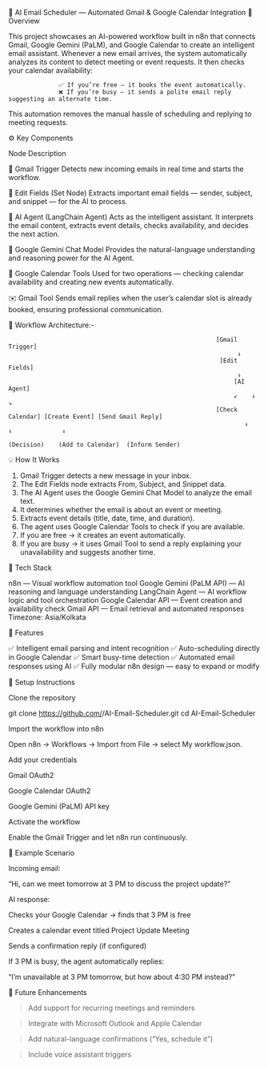 🤖 AI Email Scheduler — Automated Gmail & Google Calendar Integration
📘 Overview

This project showcases an AI-powered workflow built in n8n that connects Gmail, Google Gemini (PaLM), and Google Calendar to create an intelligent email assistant.
Whenever a new email arrives, the system automatically analyzes its content to detect meeting or event requests. It then checks your calendar availability:

                  ✅ If you’re free — it books the event automatically.
                  ❌ If you’re busy — it sends a polite email reply suggesting an alternate time.

This automation removes the manual hassle of scheduling and replying to meeting requests.

⚙️ Key Components

Node	Description

📩 Gmail Trigger	Detects new incoming emails in real time and starts the workflow.

🧩 Edit Fields (Set Node)	Extracts important email fields — sender, subject, and snippet — for the AI to process.

🧠 AI Agent (LangChain Agent)	Acts as the intelligent assistant. It interprets the email content, extracts event details, checks availability, and decides the next action.

💬 Google Gemini Chat Model	Provides the natural-language understanding and reasoning power for the AI Agent.

📅 Google Calendar Tools	Used for two operations — checking calendar availability and creating new events automatically.

✉️ Gmail Tool	Sends email replies when the user’s calendar slot is already booked, ensuring professional communication.

🧩 Workflow Architecture:-

                                                              [Gmail Trigger]
                                                                    ↓
                                                               [Edit Fields]
                                                                    ↓
                                                                   [AI Agent]
                                                                   ↙    ↓     ↘
                                                              [Check Calendar] [Create Event] [Send Gmail Reply]
                                                                      ↓             ↓              ↓
                                                                 (Decision)    (Add to Calendar)  (Inform Sender)
                                                                 

💡 How It Works

1. Gmail Trigger detects a new message in your inbox.
2. The Edit Fields node extracts From, Subject, and Snippet data.
3. The AI Agent uses the Google Gemini Chat Model to analyze the email text.
4. It determines whether the email is about an event or meeting.
5. Extracts event details (title, date, time, and duration).
6. The agent uses Google Calendar Tools to check if you are available.
7. If you are free → it creates an event automatically.
8. If you are busy → it uses Gmail Tool to send a reply explaining your unavailability and suggests another time.

🧰 Tech Stack

n8n — Visual workflow automation tool
Google Gemini (PaLM API) — AI reasoning and language understanding
LangChain Agent — AI workflow logic and tool orchestration
Google Calendar API — Event creation and availability check
Gmail API — Email retrieval and automated responses
Timezone: Asia/Kolkata

🚀 Features

✅ Intelligent email parsing and intent recognition
✅ Auto-scheduling directly in Google Calendar
✅ Smart busy-time detection
✅ Automated email responses using AI
✅ Fully modular n8n design — easy to expand or modify

🔐 Setup Instructions

Clone the repository

git clone https://github.com/<your-username>/AI-Email-Scheduler.git
cd AI-Email-Scheduler

Import the workflow into n8n

Open n8n → Workflows → Import from File → select My workflow.json.

Add your credentials

Gmail OAuth2

Google Calendar OAuth2

Google Gemini (PaLM) API key

Activate the workflow

Enable the Gmail Trigger and let n8n run continuously.

📧 Example Scenario

Incoming email:

“Hi, can we meet tomorrow at 3 PM to discuss the project update?”

AI response:

Checks your Google Calendar → finds that 3 PM is free

Creates a calendar event titled Project Update Meeting

Sends a confirmation reply (if configured)

If 3 PM is busy, the agent automatically replies:

“I’m unavailable at 3 PM tomorrow, but how about 4:30 PM instead?”

🧭 Future Enhancements

> Add support for recurring meetings and reminders

> Integrate with Microsoft Outlook and Apple Calendar

> Add natural-language confirmations (“Yes, schedule it”)

> Include voice assistant triggers
